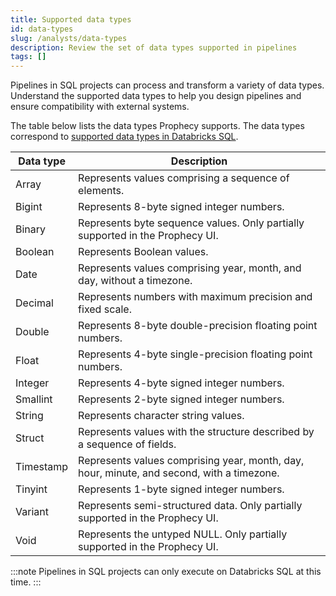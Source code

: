 ```yaml
---
title: Supported data types
id: data-types
slug: /analysts/data-types
description: Review the set of data types supported in pipelines
tags: []
---
```


Pipelines in SQL projects can process and transform a variety of data types. Understand the supported data types to help you design pipelines and ensure compatibility with external systems.

The table below lists the data types Prophecy supports. The data types correspond to [supported data types in Databricks SQL](https://docs.databricks.com/aws/en/sql/).

| Data type | Description                                                                               |
| --------- | ----------------------------------------------------------------------------------------- |
| Array     | Represents values comprising a sequence of elements.                                      |
| Bigint    | Represents 8-byte signed integer numbers.                                                 |
| Binary    | Represents byte sequence values. Only partially supported in the Prophecy UI.             |
| Boolean   | Represents Boolean values.                                                                |
| Date      | Represents values comprising year, month, and day, without a timezone.                    |
| Decimal   | Represents numbers with maximum precision and fixed scale.                                |
| Double    | Represents 8-byte double-precision floating point numbers.                                |
| Float     | Represents 4-byte single-precision floating point numbers.                                |
| Integer   | Represents 4-byte signed integer numbers.                                                 |
| Smallint  | Represents 2-byte signed integer numbers.                                                 |
| String    | Represents character string values.                                                       |
| Struct    | Represents values with the structure described by a sequence of fields.                   |
| Timestamp | Represents values comprising year, month, day, hour, minute, and second, with a timezone. |
| Tinyint   | Represents 1-byte signed integer numbers.                                                 |
| Variant   | Represents semi-structured data. Only partially supported in the Prophecy UI.             |
| Void      | Represents the untyped NULL. Only partially supported in the Prophecy UI.                 |

:::note
Pipelines in SQL projects can only execute on Databricks SQL at this time.
:::
